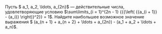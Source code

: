 Пусть $ a_1, a_2, \ldots, a_{2n}$ — действительные числа, удовлетворяющие условию $\sum\limits_{i = 1}^{2n - 1} {{{\left( {{a_{i + 1}} - {a_i}} \right)}^2}}  = 1$. Найдите наибольшее возможное значение выражения $ (a_{n + 1} + a_{n + 2} + \ldots + a_{2n}) - (a_1 + a_2 + \ldots + a_n)$.